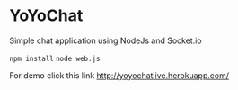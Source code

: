 YoYoChat
========


Simple chat application using NodeJs and Socket.io


```npm install```
```node web.js```

For demo click this link
http://yoyochatlive.herokuapp.com/

